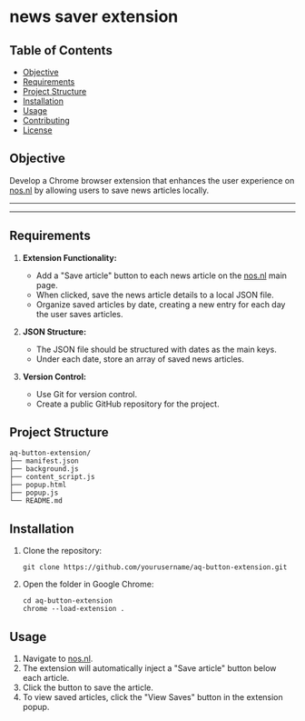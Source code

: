 # news saver extension

## Table of Contents
- [Objective](#objective)
- [Requirements](#requirements)
- [Project Structure](#project-structure)
- [Installation](#installation)
- [Usage](#usage)
- [Contributing](#contributing)
- [License](#license)

## Objective

Develop a Chrome browser extension that enhances the user experience on [nos.nl](http://nos.nl/) by allowing users to save news articles locally.

---

---

## Requirements

1. **Extension Functionality:**
   - Add a "Save article" button to each news article on the [nos.nl](http://nos.nl/) main page.
   - When clicked, save the news article details to a local JSON file.
   - Organize saved articles by date, creating a new entry for each day the user saves articles.

2. **JSON Structure:**
   - The JSON file should be structured with dates as the main keys.
   - Under each date, store an array of saved news articles.

3. **Version Control:**
   - Use Git for version control.
   - Create a public GitHub repository for the project.

## Project Structure

```
aq-button-extension/
├── manifest.json
├── background.js
├── content_script.js
├── popup.html
├── popup.js
└── README.md
```

## Installation

1. Clone the repository:
   ```
   git clone https://github.com/yourusername/aq-button-extension.git
   ```

2. Open the folder in Google Chrome:
   ```
   cd aq-button-extension
   chrome --load-extension .
   ```

## Usage

1. Navigate to [nos.nl](http://nos.nl/).
2. The extension will automatically inject a "Save article" button below each article.
3. Click the button to save the article.
4. To view saved articles, click the "View Saves" button in the extension popup.
